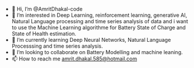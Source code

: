 - 👋 Hi, I’m @AmritDhakal-code
- 👀 I’m interested in Deep Learning, reinforcement learning, generative AI, Natural Language processing and time series analysis of data and i want to use the Machine Learning algorithme for Battery State of Charge and State of Health estimation.
- 🌱 I’m currently learning Deep Neural Networks, Natural Language Processsing and time series analysis.
- 💞️ I’m looking to collaborate on Battery Modelling and machine leaning.
- 📫 How to reach me amrit.dhakal.585@hotmail.com


<!---
AmritDhakal-code/AmritDhakal-code is a ✨ special ✨ repository because its `README.md` (this file) appears on your GitHub profile.
You can click the Preview link to take a look at your changes.
--->
